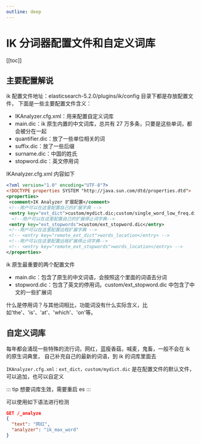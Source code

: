 ```yaml
---
outline: deep
---
```


# IK 分词器配置文件和自定义词库

[[toc]]

## 主要配置解说

ik 配置文件地址：elasticsearch-5.2.0/plugins/ik/config 目录下都是存放配置文件，
下面是一些主要配置文件含义：

- IKAnalyzer.cfg.xml：用来配置自定义词库
- main.dic：ik 原生内置的中文词库，总共有 27 万多条，只要是这些单词，都会被分在一起
- quantifier.dic：放了一些单位相关的词
- suffix.dic：放了一些后缀
- surname.dic：中国的姓氏
- stopword.dic：英文停用词

IKAnalyzer.cfg.xml 内容如下

```xml
<?xml version="1.0" encoding="UTF-8"?>
<!DOCTYPE properties SYSTEM "http://java.sun.com/dtd/properties.dtd">
<properties>
 <comment>IK Analyzer 扩展配置</comment>
 <!--用户可以在这里配置自己的扩展字典 -->
 <entry key="ext_dict">custom/mydict.dic;custom/single_word_low_freq.dic</entry>
  <!--用户可以在这里配置自己的扩展停止词字典-->
 <entry key="ext_stopwords">custom/ext_stopword.dic</entry>
 <!--用户可以在这里配置远程扩展字典 -->
 <!-- <entry key="remote_ext_dict">words_location</entry> -->
 <!--用户可以在这里配置远程扩展停止词字典-->
 <!-- <entry key="remote_ext_stopwords">words_location</entry> -->
</properties>

```

ik 原生最重要的两个配置文件

- main.dic：包含了原生的中文词语，会按照这个里面的词语去分词
- stopword.dic：包含了英文的停用词。custom/ext_stopword.dic 中包含了中文的一些扩展词

什么是停用词？与其他词相比，功能词没有什么实际含义，比如'the'、'is'、'at'、'which'、'on'等。

## 自定义词库

每年都会涌现一些特殊的流行词，网红，蓝瘦香菇，喊麦，鬼畜，一般不会在 ik 的原生词典里，
自己补充自己的最新的词语，到 ik 的词库里面去

`IKAnalyzer.cfg.xml：ext_dict，custom/mydict.dic` 是在配置文件的默认文件，可以追加，也可以自定义

::: tip
想要词库生效，需要重启 es
:::

可以使用如下语法进行检测

```json
GET /_analyze
{
  "text": "网红",
  "analyzer": "ik_max_word"
}
```
